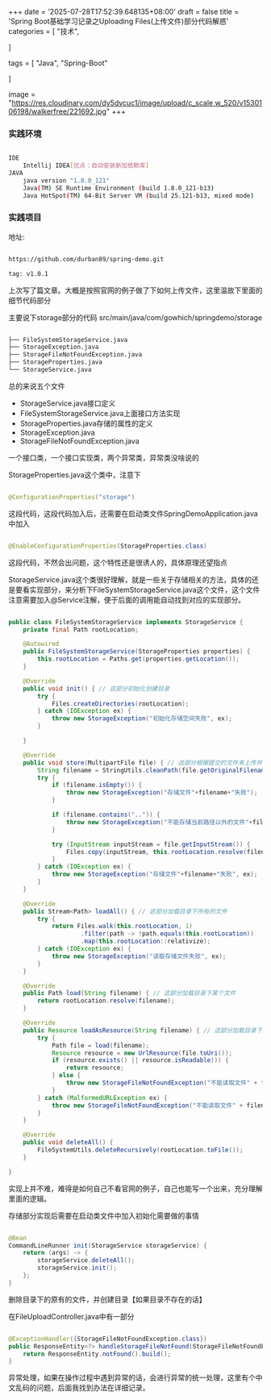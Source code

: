 +++
date = '2025-07-28T17:52:39.648135+08:00'
draft = false
title = 'Spring Boot基础学习记录之Uploading Files(上传文件)部分代码解惑'
categories = [
    "技术",

]

tags = [
    "Java",
    "Spring-Boot"

]

image = "https://res.cloudinary.com/dy5dvcuc1/image/upload/c_scale,w_520/v1530106198/walkerfree/221692.jpg"
+++

### **实践环境**

```bash

IDE
    Intellij IDEA[优点：自动安装新加依赖库]
JAVA
    java version "1.8.0_121"
    Java(TM) SE Runtime Environment (build 1.8.0_121-b13)
    Java HotSpot(TM) 64-Bit Server VM (build 25.121-b13, mixed mode)
```

### **实践项目**

地址:

```bash

https://github.com/durban89/spring-demo.git

tag: v1.0.1
```

上次写了篇文章。大概是按照官网的例子做了下如何上传文件，这里温故下里面的细节代码部分

主要说下storage部分的代码 src/main/java/com/gowhich/springdemo/storage

```bash

├── FileSystemStorageService.java
├── StorageException.java
├── StorageFileNotFoundException.java
├── StorageProperties.java
└── StorageService.java
```

总的来说五个文件

* StorageService.java接口定义
* FileSystemStorageService.java上面接口方法实现
* StorageProperties.java存储的属性的定义
* StorageException.java
* StorageFileNotFoundException.java

一个接口类，一个接口实现类，两个异常类，异常类没啥说的

StorageProperties.java这个类中，注意下

```java

@ConfigurationProperties("storage")
```

这段代码，这段代码加入后，还需要在启动类文件SpringDemoApplication.java中加入

```java

@EnableConfigurationProperties(StorageProperties.class)
```

这段代码，不然会出问题，这个特性还是很诱人的，具体原理还望指点

StorageService.java这个类很好理解，就是一些关于存储相关的方法，具体的还是要看实现部分，来分析下FileSystemStorageService.java这个文件，这个文件注意需要加入@Service注解，便于后面的调用能自动找到对应的实现部分。

```java

public class FileSystemStorageService implements StorageService {
    private final Path rootLocation;

    @Autowired
    public FileSystemStorageService(StorageProperties properties) {
        this.rootLocation = Paths.get(properties.getLocation());
    }

    @Override
    public void init() { // 这部分初始化创建目录
        try {
            Files.createDirectories(rootLocation);
        } catch (IOException ex) {
            throw new StorageException("初始化存储空间失败", ex);
        }

    }

    @Override
    public void store(MultipartFile file) { // 这部分根据提交的文件来上传并存储到本地
        String filename = StringUtils.cleanPath(file.getOriginalFilename());
        try {
            if (filename.isEmpty()) {
                throw new StorageException("存储文件"+filename+"失败");
            }

            if (filename.contains("..")) {
                throw new StorageException("不能存储当前路径以外的文件"+filename);
            }

            try (InputStream inputStream = file.getInputStream()) {
                Files.copy(inputStream, this.rootLocation.resolve(filename), StandardCopyOption.REPLACE_EXISTING);
            }
        } catch (IOException ex) {
            throw new StorageException("存储文件"+filename+"失败", ex);
        }
    }

    @Override
    public Stream<Path> loadAll() { // 这部分加载目录下所有的文件
        try {
            return Files.walk(this.rootLocation, 1)
                    .filter(path -> !path.equals(this.rootLocation))
                    .map(this.rootLocation::relativize);
        } catch (IOException ex) {
            throw new StorageException("读取存储文件失败", ex);
        }
    }

    @Override
    public Path load(String filename) { // 这部分加载目录下某个文件
        return rootLocation.resolve(filename);
    }

    @Override
    public Resource loadAsResource(String filename) { // 这部分加载目录下某个文件的资源
        try {
            Path file = load(filename);
            Resource resource = new UrlResource(file.toUri());
            if (resource.exists() || resource.isReadable()) {
                return resource;
            } else {
                throw new StorageFileNotFoundException("不能读取文件" + filename);
            }
        } catch (MalformedURLException ex) {
            throw new StorageFileNotFoundException("不能读取文件" + filename, ex);
        }
    }

    @Override
    public void deleteAll() {
        FileSystemUtils.deleteRecursively(rootLocation.toFile());
    }

}
```

实现上并不难，难得是如何自己不看官网的例子，自己也能写一个出来，充分理解里面的逻辑。

存储部分实现后需要在启动类文件中加入初始化需要做的事情

```java

@Bean
CommandLineRunner init(StorageService storageService) {
    return (args) -> {
        storageService.deleteAll();
        storageService.init();
    };
}
```

删除目录下的原有的文件，并创建目录【如果目录不存在的话】

在FileUploadController.java中有一部分

```java

@ExceptionHandler({StorageFileNotFoundException.class})
public ResponseEntity<?> handleStorageFileNotFound(StorageFileNotFoundException ex) {
    return ResponseEntity.notFound().build();
}
```

异常处理，如果在操作过程中遇到异常的话，会进行异常的统一处理，这里有个中文乱码的问题，后面我找到办法在详细记录。
